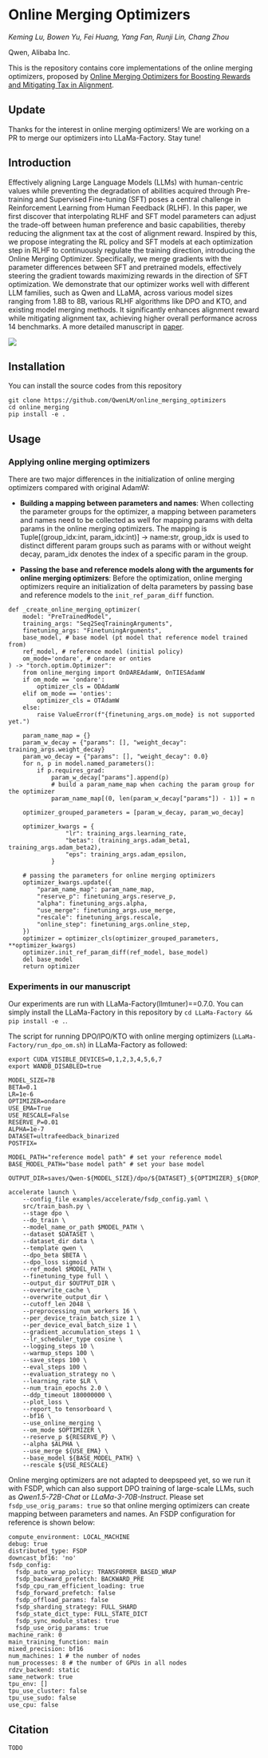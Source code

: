 # Online Merging Optimizers

*Keming Lu, Bowen Yu, Fei Huang, Yang Fan, Runji Lin, Chang Zhou*

Qwen, Alibaba Inc.


This is the repository contains core implementations of the online merging optimizers, proposed by [Online Merging Optimizers for Boosting Rewards and
Mitigating Tax in Alignment]().

## Update

Thanks for the interest in online merging optimizers! We are working on a PR to merge our optimizers into LLaMa-Factory. Stay tune!


## Introduction

Effectively aligning Large Language Models (LLMs) with human-centric values while preventing the degradation of abilities acquired through Pre-training and Supervised Fine-tuning (SFT) poses a central challenge in Reinforcement Learning from Human Feedback (RLHF). In this paper, we first discover that interpolating RLHF and SFT model parameters can adjust the trade-off between human preference and basic capabilities, thereby reducing the alignment tax at the cost of alignment reward. Inspired by this, we propose integrating the RL policy and SFT models at each optimization step in RLHF to continuously regulate the training direction, introducing the Online Merging Optimizer. Specifically, we merge gradients with the parameter differences between SFT and pretrained models, effectively steering the gradient towards maximizing rewards in the direction of SFT optimization. We demonstrate that our optimizer works well with different LLM families, such as Qwen and LLaMA, across various model sizes ranging from 1.8B to 8B, various RLHF algorithms like DPO and KTO, and existing model merging methods. It significantly enhances alignment reward while mitigating alignment tax, achieving higher overall performance across 14 benchmarks. A more detailed manuscript in [paper](assets/online_merging_arxiv_review.pdf).

<img src="assets/main.jpg">


## Installation

You can install the source codes from this repository

```
git clone https://github.com/QwenLM/online_merging_optimizers
cd online_merging
pip install -e .
```

## Usage

### Applying online merging optimizers

There are two major differences in the initialization of online merging optimizers compared with original AdamW:

- **Building a mapping between parameters and names**: When collecting the parameter groups for the optimizer, a mapping between parameters and names need to be collected as well for mapping params with delta params in the online merging optimizers. The mapping is Tuple[(group_idx:int, param_idx:int)] -> name:str, group_idx is used to distinct different param groups such as params with or without weight decay, param_idx denotes the index of a specific param in the group.

- **Passing the base and reference models along with the arguments for online merging optimizers**: Before the optimization, online merging optimizers require an initialization of delta parameters by passing base and reference models to the `init_ref_param_diff` function.

```
def _create_online_merging_optimizer(
    model: "PreTrainedModel",
    training_args: "Seq2SeqTrainingArguments",
    finetuning_args: "FinetuningArguments",
    base_model, # base model (pt model that reference model trained from)
    ref_model, # reference model (initial policy)
    om_mode='ondare', # ondare or onties
) -> "torch.optim.Optimizer":
    from online_merging import OnDAREAdamW, OnTIESAdamW
    if om_mode == 'ondare':
        optimizer_cls = ODAdamW
    elif om_mode == 'onties':
        optimizer_cls = OTAdamW
    else:
        raise ValueError(f"{finetuning_args.om_mode} is not supported yet.")
    
    param_name_map = {}
    param_w_decay = {"params": [], "weight_decay": training_args.weight_decay}
    param_wo_decay = {"params": [], "weight_decay": 0.0}
    for n, p in model.named_parameters():
        if p.requires_grad:
            param_w_decay["params"].append(p)
            # build a param_name_map when caching the param group for the optimizer
            param_name_map[(0, len(param_w_decay["params"]) - 1)] = n
    
    optimizer_grouped_parameters = [param_w_decay, param_wo_decay]

    optimizer_kwargs = {
                "lr": training_args.learning_rate,
                "betas": (training_args.adam_beta1, training_args.adam_beta2),
                "eps": training_args.adam_epsilon,
            }

    # passing the parameters for online merging optimizers
    optimizer_kwargs.update({
        "param_name_map": param_name_map,
        "reserve_p": finetuning_args.reserve_p,
        "alpha": finetuning_args.alpha,
        "use_merge": finetuning_args.use_merge,
        "rescale": finetuning_args.rescale,
        "online_step": finetuning_args.online_step,
    })
    optimizer = optimizer_cls(optimizer_grouped_parameters, **optimizer_kwargs)
    optimizer.init_ref_param_diff(ref_model, base_model)
    del base_model
    return optimizer
```


### Experiments in our manuscript

Our experiments are run with LLaMa-Factory(llmtuner)==0.7.0. You can simply install the LLaMa-Factory in this repository by `cd LLaMa-Factory && pip install -e .`.

The script for running DPO/IPO/KTO with online merging optimizers (`LLaMa-Factory/run_dpo_om.sh`) in LLaMa-Factory as followed:

```
export CUDA_VISIBLE_DEVICES=0,1,2,3,4,5,6,7
export WANDB_DISABLED=true

MODEL_SIZE=7B
BETA=0.1
LR=1e-6
OPTIMIZER=ondare
USE_EMA=True
USE_RESCALE=False
RESERVE_P=0.01
ALPHA=1e-7
DATASET=ultrafeedback_binarized
POSTFIX=

MODEL_PATH="reference model path" # set your reference model
BASE_MODEL_PATH="base model path" # set your base model

OUTPUT_DIR=saves/Qwen-${MODEL_SIZE}/dpo/${DATASET}_${OPTIMIZER}_${DROP_RATE}_ema_${USE_EMA}_rescale_${USE_RESCALE}_shrink_${SHRINK_BASE}_alpha_${ALPHA}_beta_${BETA}_lr_${LR}$POSTFIX

accelerate launch \
    --config_file examples/accelerate/fsdp_config.yaml \
    src/train_bash.py \
    --stage dpo \
    --do_train \
    --model_name_or_path $MODEL_PATH \
    --dataset $DATASET \
    --dataset_dir data \
    --template qwen \
    --dpo_beta $BETA \
    --dpo_loss sigmoid \
    --ref_model $MODEL_PATH \
    --finetuning_type full \
    --output_dir $OUTPUT_DIR \
    --overwrite_cache \
    --overwrite_output_dir \
    --cutoff_len 2048 \
    --preprocessing_num_workers 16 \
    --per_device_train_batch_size 1 \
    --per_device_eval_batch_size 1 \
    --gradient_accumulation_steps 1 \
    --lr_scheduler_type cosine \
    --logging_steps 10 \
    --warmup_steps 100 \
    --save_steps 100 \
    --eval_steps 100 \
    --evaluation_strategy no \
    --learning_rate $LR \
    --num_train_epochs 2.0 \
    --ddp_timeout 180000000 \
    --plot_loss \
    --report_to tensorboard \
    --bf16 \
    --use_online_merging \
    --om_mode $OPTIMIZER \
    --reserve_p ${RESERVE_P} \
    --alpha $ALPHA \
    --use_merge ${USE_EMA} \
    --base_model ${BASE_MODEL_PATH} \
    --rescale ${USE_RESCALE} 
```

Online merging optimizers are not adapted to deepspeed yet, so we run it with FSDP, which can also support DPO training of large-scale LLMs, such as *Qwen1.5-72B-Chat* or *LLaMa-3-70B-Instruct*. Please set `fsdp_use_orig_params: true` so that online merging optimizers can create mapping between parameters and names. An FSDP configuration for reference is shown below:

```
compute_environment: LOCAL_MACHINE
debug: true
distributed_type: FSDP
downcast_bf16: 'no'
fsdp_config:
  fsdp_auto_wrap_policy: TRANSFORMER_BASED_WRAP
  fsdp_backward_prefetch: BACKWARD_PRE
  fsdp_cpu_ram_efficient_loading: true
  fsdp_forward_prefetch: false
  fsdp_offload_params: false
  fsdp_sharding_strategy: FULL_SHARD
  fsdp_state_dict_type: FULL_STATE_DICT
  fsdp_sync_module_states: true
  fsdp_use_orig_params: true
machine_rank: 0
main_training_function: main
mixed_precision: bf16
num_machines: 1 # the number of nodes
num_processes: 8 # the number of GPUs in all nodes
rdzv_backend: static
same_network: true
tpu_env: []
tpu_use_cluster: false
tpu_use_sudo: false
use_cpu: false
```


## Citation

```
TODO
```
